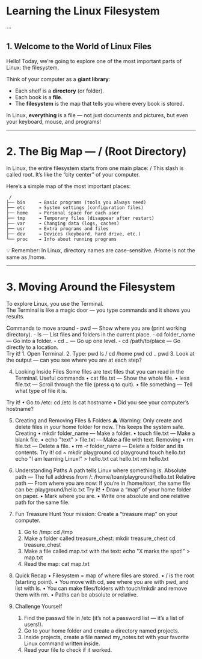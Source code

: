 # __Learning the Linux Filesystem__
--
## __1. Welcome to the World of Linux Files__

Hello! Today, we’re going to explore one of the most important parts of Linux: the filesystem.

Think of your computer as a __giant library__:
- Each shelf is a __directory__ (or folder).
- Each book is a __file__.
- The __filesystem__ is the map that tells you where every book is stored.

In Linux, __everything__ is a file — not just documents and pictures, but even your keyboard, mouse, and programs!

---

# __2. The Big Map — / (Root Directory)__
In Linux, the entire filesystem starts from one main place: /
This slash is called root. It’s like the “city center” of your computer.

Here’s a simple map of the most important places:
```
 /
├── bin     → Basic programs (tools you always need)
├── etc     → System settings (configuration files)
├── home    → Personal space for each user
├── tmp     → Temporary files (disappear after restart)
├── var     → Changing data (logs, caches)
├── usr     → Extra programs and files
├── dev     → Devices (keyboard, hard drive, etc.)
└── proc    → Info about running programs
```
💡 Remember: In Linux, directory names are case-sensitive. /Home is not the same as /home.

---

# __3. Moving Around the Filesystem__
To explore Linux, you use the Terminal. <br>
The Terminal is like a magic door — you type commands and it shows you results.<br>

Commands to move around
	- pwd — Show where you are (print working directory).
	- ls — List files and folders in the current place.
	- cd folder_name — Go into a folder.
	- cd .. — Go up one level.
	- cd /path/to/place — Go directly to a location. <br>
Try it!
    1. Open Terminal.
    2. Type:
       	pwd
       	ls /
       	cd /home
       	pwd
       	cd ..
       	pwd
    3. Look at the output — can you see where you are at each step?

4. Looking Inside Files
Some files are text files that you can read in the Terminal.
Useful commands
    • cat file.txt — Show the whole file.
    • less file.txt — Scroll through the file (press q to quit).
    • file something — Tell what type of file it is.

Try it!
    • Go to /etc:
	cd /etc
	ls
	cat hostname
    • Did you see your computer’s hostname?

5. Creating and Removing Files & Folders
⚠ Warning: Only create and delete files in your home folder for now.
This keeps the system safe.
Creating
    • mkdir folder_name — Make a folder.
    • touch file.txt — Make a blank file.
    • echo "text" > file.txt — Make a file with text.
Removing
    • rm file.txt — Delete a file.
    • rm -r folder_name — Delete a folder and its contents.
Try it!
	cd ~
	mkdir playground
	cd playground
	touch hello.txt
	echo "I am learning Linux!" > hello.txt
	cat hello.txt
	rm hello.txt
6. Understanding Paths
A path tells Linux where something is.
Absolute path — The full address from /:
	/home/toan/playground/hello.txt
Relative path — From where you are now:
If you’re in /home/toan, the same file can be:
	playground/hello.txt
Try it!
    • Draw a “map” of your home folder on paper.
    • Mark where you are.
    • Write one absolute and one relative path for the same file.
7. Fun Treasure Hunt
Your mission: Create a “treasure map” on your computer.
    1. Go to /tmp:
	cd /tmp
    2. Make a folder called treasure_chest:
	mkdir treasure_chest
	cd treasure_chest
    3. Make a file called map.txt with the text:
       echo "X marks the spot!" > map.txt
    4. Read the map:
       cat map.txt

8. Quick Recap
    • Filesystem = map of where files are stored.
    • / is the root (starting point).
    • You move with cd, see where you are with pwd, and list with ls.
    • You can make files/folders with touch/mkdir and remove them with rm.
    • Paths can be absolute or relative.
9. Challenge Yourself
    1. Find the passwd file in /etc (it’s not a password list — it’s a list of users!).
    2. Go to your home folder and create a directory named projects.
    3. Inside projects, create a file named my_notes.txt with your favorite Linux command written inside.
    4. Read your file to check if it worked.
